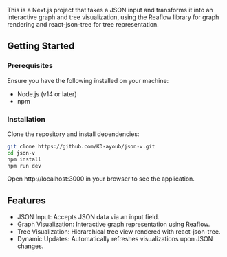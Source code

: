 This is a Next.js project that takes a JSON input and transforms it into an interactive graph and tree visualization, using the Reaflow library for graph rendering and react-json-tree for tree representation.

## Getting Started
### Prerequisites

Ensure you have the following installed on your machine:

- Node.js (v14 or later)
- npm 

### Installation

Clone the repository and install dependencies:
```bash
git clone https://github.com/KD-ayoub/json-v.git
cd json-v
npm install
npm run dev
```
Open http://localhost:3000 in your browser to see the application.

## Features

- JSON Input: Accepts JSON data via an input field.
- Graph Visualization: Interactive graph representation using Reaflow.
- Tree Visualization: Hierarchical tree view rendered with react-json-tree.
- Dynamic Updates: Automatically refreshes visualizations upon JSON changes.



